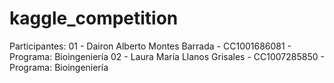 # kaggle_competition

Participantes:
01 - Dairon Alberto Montes Barrada - CC1001686081 - Programa: Bioingeniería
02 - Laura María Llanos Grisales - CC1007285850 - Programa: Bioingeniería
